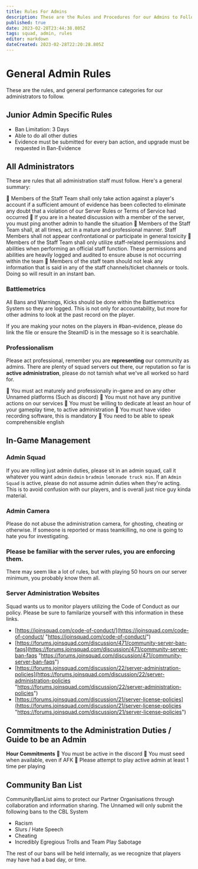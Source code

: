 ```yaml
---
title: Rules For Admins
description: These are the Rules and Procedures for our Admins to Follow
published: true
date: 2023-02-28T23:44:38.805Z
tags: squad, admin, rules
editor: markdown
dateCreated: 2023-02-28T22:20:28.805Z
---
```


# General Admin Rules
These are the rules, and general performance categories for our administrators to follow.

## Junior Admin Specific Rules
* Ban Limitation: 3 Days
* Able to do all other duties
* Evidence must be submitted for every ban action, and upgrade must be requested in Ban-Evidence

## All Administrators 
These are rules that all administration staff must follow.
Here's a general summary: 

:small_blue_diamond: Members of the Staff Team shall only take action against a player's account if a sufficient amount of evidence has been collected to eliminate any doubt that a violation of our Server Rules or Terms of Service had occurred
:small_blue_diamond: If you are in a heated discussion with a member of the server, you must ping another admin to handle the situation
:small_blue_diamond: Members of the Staff Team shall, at all times, act in a mature and professional manner. Staff Members shall not appear confrontational or participate in general toxicity
:small_blue_diamond: Members of the Staff Team shall only utilize staff-related permissions and abilities when performing an official staff function. These permissions and abilities are heavily logged and audited to ensure abuse is not occurring within the team
:small_blue_diamond: Members of the staff team should not leak any information that is said in any of the staff channels/ticket channels or tools. Doing so will result in an instant ban.

### Battlemetrics
All Bans and Warnings, Kicks should be done within the Battlemetrics System so they are logged. This is not only for accountability, but more for other admins to look at the past record on the player. 

If you are making your notes on the players in #ban-evidence, please do link the file or ensure the SteamID is in the message so it is searchable.

### Professionalism
Please act professional, remember you are **representing** our community as admins. There are plenty of squad servers out there, our reputation so far is **active administration**, please do not tarnish what we've all worked so hard for. 

:small_blue_diamond: You must act maturely and professionally in-game and on any other Unnamed platforms (Such as discord)
:small_blue_diamond: You must not have any punitive actions on our services
:small_blue_diamond: You must be willing to dedicate at least an hour of your gameplay time, to active administration
:small_blue_diamond: You must have video recording software, this is mandatory
:small_blue_diamond: You need to be able to speak comprehensible english

## In-Game Management
### Admin Squad
If you are rolling just admin duties, please sit in an admin squad, call it whatever you want `admin` `dadmin` `bradmin` `lemonade truck min`. If an `Admin Squad` is active, please do not assume admin duties when they're acting. This is to avoid confusion with our players, and is overall just nice guy kinda material.

### Admin Camera
Please do not abuse the administration camera, for ghosting, cheating or otherwise. If someone is reported or mass teamkilling, no one is going to hate you for investigating. 

### Please be familiar with the server rules, you are enforcing them. 
There may seem like a lot of rules, but with playing 50 hours on our server minimum, you probably know them all. 

### Server Administration Websites 
Squad wants us to monitor players utilizing the Code of Conduct as our policy. Please be sure to familarize yourself with this information in these links.

* [https://joinsquad.com/code-of-conduct/](https://joinsquad.com/code-of-conduct/ "https://joinsquad.com/code-of-conduct/")  
* [https://forums.joinsquad.com/discussion/471/community-server-ban-faqs](https://forums.joinsquad.com/discussion/471/community-server-ban-faqs "https://forums.joinsquad.com/discussion/471/community-server-ban-faqs")
* [https://forums.joinsquad.com/discussion/22/server-administration-policies](https://forums.joinsquad.com/discussion/22/server-administration-policies "https://forums.joinsquad.com/discussion/22/server-administration-policies")  
* [https://forums.joinsquad.com/discussion/21/server-license-policies](https://forums.joinsquad.com/discussion/21/server-license-policies "https://forums.joinsquad.com/discussion/21/server-license-policies")  

## Commitments to the Administration Duties / Guide to be an Admin
**Hour Commitments**
:small_blue_diamond: You must be active in the discord
:small_blue_diamond: You must seed when available, even if AFK
:small_blue_diamond: Please attempt to play active admin at least 1 time per playing

## Community Ban List
CommunityBanList aims to protect our Partner Organisations through collaboration and information sharing.
The Unnamed will only submit the following bans to the CBL System 
* Racism
* Slurs / Hate Speech 
* Cheating
* Incredibly Egregious Trolls and Team Play Sabotage

The rest of our bans will be held internally, as we recognize that players may have had a bad day, or time. 